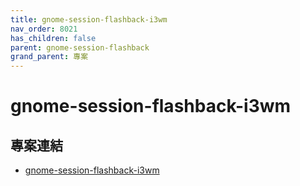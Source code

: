```yaml
---
title: gnome-session-flashback-i3wm
nav_order: 8021
has_children: false
parent: gnome-session-flashback
grand_parent: 專案
---
```



# gnome-session-flashback-i3wm


## 專案連結

* [gnome-session-flashback-i3wm](https://github.com/samwhelp/note-about-gnome-flashback/tree/gh-pages/_demo/project/gnome-session/gnome-session-flashback/gnome-session-flashback-i3wm)
